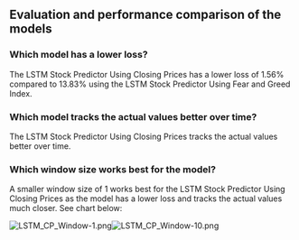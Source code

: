 ## Evaluation and performance comparison of the models

### Which model has a lower loss?

The LSTM Stock Predictor Using Closing Prices has a lower loss of 1.56% compared to 13.83%
using the LSTM Stock Predictor Using Fear and Greed Index.

### Which model tracks the actual values better over time?

The LSTM Stock Predictor Using Closing Prices tracks the actual values better over time. 


### Which window size works best for the model?

A smaller window size of 1 works best for the LSTM Stock Predictor Using Closing Prices as the model has a lower loss 
and tracks the actual values much closer. See chart below:

![LSTM_CP_Window-1.png](attachment:1e78e588-3c45-4d77-b7fd-5bdebeb91696.png)![LSTM_CP_Window-10.png](attachment:528f8396-3696-4650-b7ad-66a5cd3ab2da.png)